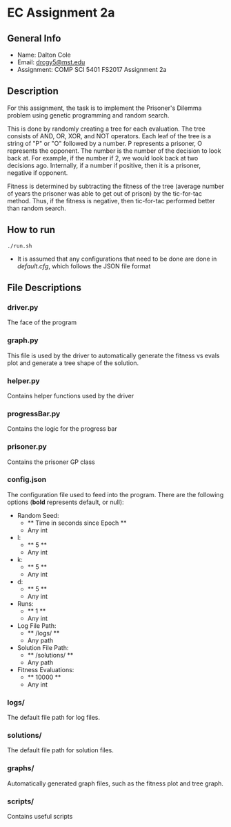 # EC Assignment 2a

## General Info

* Name: Dalton Cole
* Email: drcgy5@mst.edu
* Assignment: COMP SCI 5401 FS2017 Assignment 2a

## Description

For this assignment, the task is to implement the Prisoner's Dilemma problem using genetic programming and random search.

This is done by randomly creating a tree for each evaluation. The tree consists of AND, OR, XOR, and NOT operators. Each leaf of the tree is a string of "P" or "O" followed by a number. P represents a prisoner, O represents the opponent. The number is the number of the decision to look back at. For example, if the number if 2, we would look back at two decisions ago. Internally, if a number if positive, then it is a prisoner, negative if opponent.

Fitness is determined by subtracting the fitness of the tree (average number of years the prisoner was able to get out of prison) by the tic-for-tac method. Thus, if the fitness is negative, then tic-for-tac performed better than random search.

## How to run
```
./run.sh
```

* It is assumed that any configurations that need to be done are done in *default.cfg*, which follows the JSON file format

## File Descriptions

### driver.py

The face of the program

### graph.py

This file is used by the driver to automatically generate the fitness vs evals plot and generate a tree shape of the solution.

### helper.py

Contains helper functions used by the driver

### progressBar.py

Contains the logic for the progress bar

### prisoner.py

Contains the prisoner GP class

### config.json

The configuration file used to feed into the program. There are the following options (**bold** represents default, or null):
* Random Seed:
	* ** Time in seconds since Epoch **
	* Any int
* l:
	* ** 5 **
	* Any int
* k:
	* ** 5 **
	* Any int
* d:
	* ** 5 **
	* Any int
* Runs:
	* ** 1 **
	* Any int
* Log File Path:
	* ** /logs/<Random Seed> **
	* Any path
* Solution File Path:
	* ** /solutions/<Random Seed> **
	* Any path
* Fitness Evaluations:
	* ** 10000 **
	* Any int

### logs/

The default file path for log files.

### solutions/

The default file path for solution files.

### graphs/

Automatically generated graph files, such as the fitness plot and tree graph.

### scripts/

Contains useful scripts